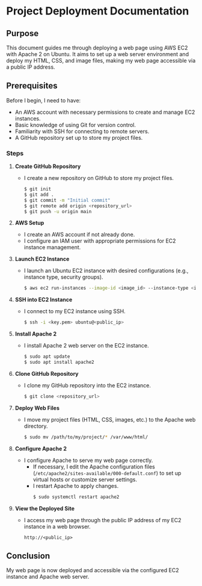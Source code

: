 
# Project Deployment Documentation

## Purpose
This document guides me through deploying a web page using AWS EC2 with Apache 2 on Ubuntu. It aims to set up a web server environment and deploy my HTML, CSS, and image files, making my web page accessible via a public IP address.

## Prerequisites
Before I begin, I need to have:
- An AWS account with necessary permissions to create and manage EC2 instances.
- Basic knowledge of using Git for version control.
- Familiarity with SSH for connecting to remote servers.
- A GitHub repository set up to store my project files.

### Steps

1. **Create GitHub Repository**
   - I create a new repository on GitHub to store my project files.
     ```bash
     $ git init
     $ git add .
     $ git commit -m "Initial commit"
     $ git remote add origin <repository_url>
     $ git push -u origin main
     ```

2. **AWS Setup**
   - I create an AWS account if not already done.
   - I configure an IAM user with appropriate permissions for EC2 instance management.

3. **Launch EC2 Instance**
   - I launch an Ubuntu EC2 instance with desired configurations (e.g., instance type, security groups).
     ```bash
     $ aws ec2 run-instances --image-id <image_id> --instance-type <instance_type> --key-name <key_name> --security-group-ids <security_group_ids> --subnet-id <subnet_id>
     ```

4. **SSH into EC2 Instance**
   - I connect to my EC2 instance using SSH.
     ```bash
     $ ssh -i <key.pem> ubuntu@<public_ip>
     ```

5. **Install Apache 2**
   - I install Apache 2 web server on the EC2 instance.
     ```bash
     $ sudo apt update
     $ sudo apt install apache2
     ```

6. **Clone GitHub Repository**
   - I clone my GitHub repository into the EC2 instance.
     ```bash
     $ git clone <repository_url>
     ```

7. **Deploy Web Files**
   - I move my project files (HTML, CSS, images, etc.) to the Apache web directory.
     ```bash
     $ sudo mv /path/to/my/project/* /var/www/html/
     ```

8. **Configure Apache 2**
   - I configure Apache to serve my web page correctly.
     - If necessary, I edit the Apache configuration files (`/etc/apache2/sites-available/000-default.conf`) to set up virtual hosts or customize server settings.
     - I restart Apache to apply changes.
       ```bash
       $ sudo systemctl restart apache2
       ```

9. **View the Deployed Site**
   - I access my web page through the public IP address of my EC2 instance in a web browser.
     ```
     http://<public_ip>
     ```

## Conclusion
My web page is now deployed and accessible via the configured EC2 instance and Apache web server.
